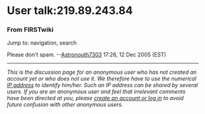 # User talk:219.89.243.84

### From FIRSTwiki

Jump to: navigation, search

Please don't spam. --[Astronouth7303](/index.php/User:Astronouth7303
"User:Astronouth7303" ) 17:26, 12 Dec 2005 (EST)

* * *

_This is the discussion page for an anonymous user who has not created an
account yet or who does not use it. We therefore have to use the numerical [IP
address](http://www.wikipedia.org/wiki/IP_address "wikipedia:IP_address" ) to
identify him/her. Such an IP address can be shared by several users. If you
are an anonymous user and feel that irrelevant comments have been directed at
you, please [create an account or log in](/index.php/Special:Userlogin
"Special:Userlogin" ) to avoid future confusion with other anonymous users._


